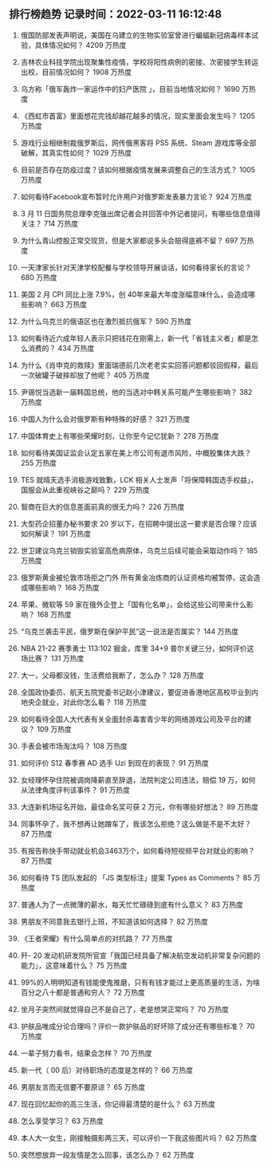 
## 排行榜趋势 记录时间：2022-03-11 16:12:48
  
  1. 俄国防部发表声明说，美国在乌建立的生物实验室曾进行蝙蝠新冠病毒样本试验，具体情况如何？ 4209 万热度
    
  2. 吉林农业科技学院出现聚集性疫情，学校将阳性病例的密接、次密接学生转运出校，目前情况如何？ 1908 万热度
    
  3. 乌方称「俄军轰炸一家运作中的妇产医院 」，目前当地情况如何？ 1690 万热度
    
  4. 《西虹市首富》里面想花完钱却越花越多的情况，现实里面会发生吗？ 1205 万热度
    
  5. 游戏行业相继制裁俄罗斯后，网传俄黑客将 PS5 系统、Steam 游戏库等全部破解，其真实性如何？ 1029 万热度
    
  6. 目前是否存在防疫过度？该如何根据疫情发展来调整自己的生活方式？ 1005 万热度
    
  7. 如何看待Facebook宣布暂时允许用户对俄罗斯发表暴力言论？ 924 万热度
    
  8. 3 月 11 日国务院总理李克强出席记者会并回答中外记者提问，有哪些信息值得关注？ 714 万热度
    
  9. 为什么青山控股正常交现货，但是大家都说多头会赔得底裤不留？ 697 万热度
    
  10. 一天津家长针对天津学校配餐与学校领导开展谈话，如何看待家长的言论？ 680 万热度
    
  11. 美国 2 月 CPI  同比上涨 7.9%，创 40年来最大年度涨幅意味什么，会造成哪些影响？ 663 万热度
    
  12. 为什么乌克兰的俄语区也在激烈抵抗俄军？ 590 万热度
    
  13. 如何看待近六成年轻人表示只把钱花在刚需上，新一代「省钱主义者」都是怎么消费的？ 434 万热度
    
  14. 为什么《肖申克的救赎》里面瑞德前几次老老实实回答问题都驳回假释，最后一次破罐子破摔却放了他呢？ 405 万热度
    
  15. 尹锡悦当选新一届韩国总统，他的当选对中韩关系可能产生哪些影响？ 382 万热度
    
  16. 中国人为什么会对俄罗斯有种特殊的好感？ 321 万热度
    
  17. 中国体育史上有哪些荣耀时刻，让你至今记忆犹新？ 278 万热度
    
  18. 如何看待美国证监会认定五家在美上市公司有退市风险，中概股集体大跌？ 255 万热度
    
  19. TES 就晴天选手消极游戏致歉，LCK 相关人士发声「将保障韩国选手权益」，国服会从此重视峡谷之巅吗？ 229 万热度
    
  20. 智商在巨大的信息差面前真的很无力吗？ 226 万热度
    
  21. 大型药企招董办秘书要求 20 岁以下，在招聘中提出这一要求是否合理？应该如何解读？ 191 万热度
    
  22. 世卫建议乌克兰销毁实验室高危病原体，乌克兰后续可能会采取动作吗？ 185 万热度
    
  23. 俄罗斯黄金被伦敦市场拒之门外 所有黄金冶炼商的认证资格均被暂停，这会造成哪些影响？ 168 万热度
    
  24. 苹果、微软等 59 家在俄外企登上「国有化名单」，会给这些公司带来什么影响？ 168 万热度
    
  25. “乌克兰袭击平民，俄罗斯在保护平民”这一说法是否属实？ 144 万热度
    
  26. NBA 21-22 赛季勇士 113:102 掘金，库里 34+9 普尔关键三分，如何评价这场比赛？ 131 万热度
    
  27. 大一，父母都没钱，生活费给我断了，怎么办？ 128 万热度
    
  28. 全国政协委员、航天五院党委书记赵小津建议，要促进香港地区高校毕业到内地央企就业，对此你怎么看？ 118 万热度
    
  29. 如何看待全国人大代表有关全面封杀毒害青少年的网络游戏公司及平台的建议？ 109 万热度
    
  30. 手表会被市场淘汰吗？ 108 万热度
    
  31. 如何评价 S12 春季赛 AD 选手 Uzi 到现在的表现？ 91 万热度
    
  32. 女经理怀孕住院被调岗降薪直至辞退，法院判定公司违法，赔偿 19 万，如何从法律角度评判该事件？ 91 万热度
    
  33. 大连新机场征名开始，最佳命名奖可获 2 万元，你有哪些好想法？ 89 万热度
    
  34. 同事怀孕了，我不想再让她蹭车了，我该怎么拒绝？这么做是不是不太好？ 87 万热度
    
  35. 有报告称快手带动就业机会3463万个，如何看待短视频平台对就业的影响？ 87 万热度
    
  36. 如何看待 TS 团队发起的 「JS 类型标注」提案 Types as Comments？ 85 万热度
    
  37. 普通人为了一点微薄的薪水，每天忙忙碌碌到底有什么意义？ 83 万热度
    
  38. 男朋友不同意我去银行上班，不知道该如何选择？ 82 万热度
    
  39. 《王者荣耀》有什么简单点的对抗路？ 77 万热度
    
  40. 歼- 20 发动机研发院所官宣「我国已经具备了解决航空发动机非常复杂问题的能力」，这意味着什么？ 75 万热度
    
  41. 99%的人明明知道有钱能使鬼推磨，只有有钱才能过上更高质量的生活，为啥百分之八十都是普通和穷人？ 72 万热度
    
  42. 坐月子突然间就觉得自己不是自己了，老是想哭正常吗？ 70 万热度
    
  43. 护肤品唯成分论合理吗？评价一款护肤品的好坏除了成分还有哪些标准？ 70 万热度
    
  44. 一辈子努力看书，结果会怎样？ 70 万热度
    
  45. 新一代（ 00 后）对待职场的态度是怎样的？ 66 万热度
    
  46. 男朋友言而无信要不要原谅？ 65 万热度
    
  47. 现在回忆起你的高三生活，你记得最清楚的是什么？ 63 万热度
    
  48. 怎么享受学习？ 63 万热度
    
  49. 本人大一女生，刚接触摄影两三天，可以评价一下我这些图片吗？ 62 万热度
    
  50. 突然想放弃一段友情是怎么回事，该怎么办？ 62 万热度
    